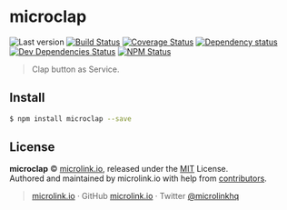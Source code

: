 # microclap

![Last version](https://img.shields.io/github/tag/microlinkhq/microclap.svg?style=flat-square)
[![Build Status](https://img.shields.io/travis/microlinkhq/microclap/master.svg?style=flat-square)](https://travis-ci.org/microlinkhq/microclap)
[![Coverage Status](https://img.shields.io/coveralls/microlinkhq/microclap.svg?style=flat-square)](https://coveralls.io/github/microlinkhq/microclap)
[![Dependency status](https://img.shields.io/david/microlinkhq/microclap.svg?style=flat-square)](https://david-dm.org/microlinkhq/microclap)
[![Dev Dependencies Status](https://img.shields.io/david/dev/microlinkhq/microclap.svg?style=flat-square)](https://david-dm.org/microlinkhq/microclap#info=devDependencies)
[![NPM Status](https://img.shields.io/npm/dm/microclap.svg?style=flat-square)](https://www.npmjs.org/package/microclap)

> Clap button as Service.

## Install

```bash
$ npm install microclap --save
```

## License

**microclap** © [microlink.io](https://microlink.io), released under the [MIT](https://github.com/microlinkhq/microclap/blob/master/LICENSE.md) License.<br>
Authored and maintained by microlink.io with help from [contributors](https://github.com/microlinkhq/microclap/contributors).

> [microlink.io](https://microlink.io) · GitHub [microlink.io](https://github.com/microlinkhq) · Twitter [@microlinkhq](https://twitter.com/microlinkhq)
